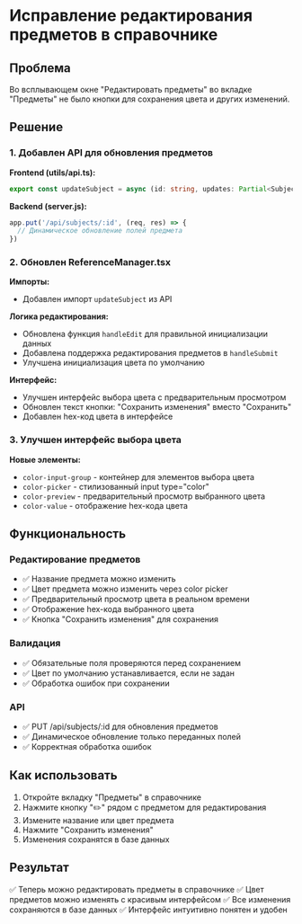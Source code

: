 # Исправление редактирования предметов в справочнике

## Проблема
Во всплывающем окне "Редактировать предметы" во вкладке "Предметы" не было кнопки для сохранения цвета и других изменений.

## Решение

### 1. Добавлен API для обновления предметов

**Frontend (utils/api.ts):**
```typescript
export const updateSubject = async (id: string, updates: Partial<Subject>): Promise<void>
```

**Backend (server.js):**
```javascript
app.put('/api/subjects/:id', (req, res) => {
  // Динамическое обновление полей предмета
})
```

### 2. Обновлен ReferenceManager.tsx

**Импорты:**
- Добавлен импорт `updateSubject` из API

**Логика редактирования:**
- Обновлена функция `handleEdit` для правильной инициализации данных
- Добавлена поддержка редактирования предметов в `handleSubmit`
- Улучшена инициализация цвета по умолчанию

**Интерфейс:**
- Улучшен интерфейс выбора цвета с предварительным просмотром
- Обновлен текст кнопки: "Сохранить изменения" вместо "Сохранить"
- Добавлен hex-код цвета в интерфейсе

### 3. Улучшен интерфейс выбора цвета

**Новые элементы:**
- `color-input-group` - контейнер для элементов выбора цвета
- `color-picker` - стилизованный input type="color"
- `color-preview` - предварительный просмотр выбранного цвета
- `color-value` - отображение hex-кода цвета

## Функциональность

### Редактирование предметов
- ✅ Название предмета можно изменить
- ✅ Цвет предмета можно изменить через color picker
- ✅ Предварительный просмотр цвета в реальном времени
- ✅ Отображение hex-кода выбранного цвета
- ✅ Кнопка "Сохранить изменения" для сохранения

### Валидация
- ✅ Обязательные поля проверяются перед сохранением
- ✅ Цвет по умолчанию устанавливается, если не задан
- ✅ Обработка ошибок при сохранении

### API
- ✅ PUT /api/subjects/:id для обновления предметов
- ✅ Динамическое обновление только переданных полей
- ✅ Корректная обработка ошибок

## Как использовать

1. Откройте вкладку "Предметы" в справочнике
2. Нажмите кнопку "✏️" рядом с предметом для редактирования
3. Измените название или цвет предмета
4. Нажмите "Сохранить изменения"
5. Изменения сохранятся в базе данных

## Результат
✅ Теперь можно редактировать предметы в справочнике
✅ Цвет предметов можно изменять с красивым интерфейсом
✅ Все изменения сохраняются в базе данных
✅ Интерфейс интуитивно понятен и удобен
